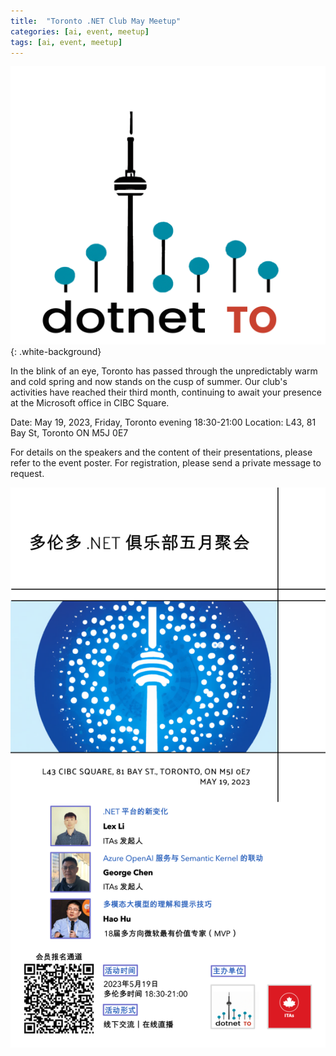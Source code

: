 ```yaml
---
title:  "Toronto .NET Club May Meetup"
categories: [ai, event, meetup]
tags: [ai, event, meetup]   
---
```


![Toronto .NET Club Logo](/assets/img/itas/dotnet_3_transparent.png){: .white-background}

In the blink of an eye, Toronto has passed through the unpredictably warm and cold spring and now stands on the cusp of summer. Our club's activities have reached their third month, continuing to await your presence at the Microsoft office in CIBC Square.

Date: May 19, 2023, Friday, Toronto evening 18:30-21:00
Location: L43, 81 Bay St, Toronto ON M5J 0E7

For details on the speakers and the content of their presentations, please refer to the event poster. For registration, please send a private message to request.

![Poster](/assets/img/itas/poster.5.19.png)
